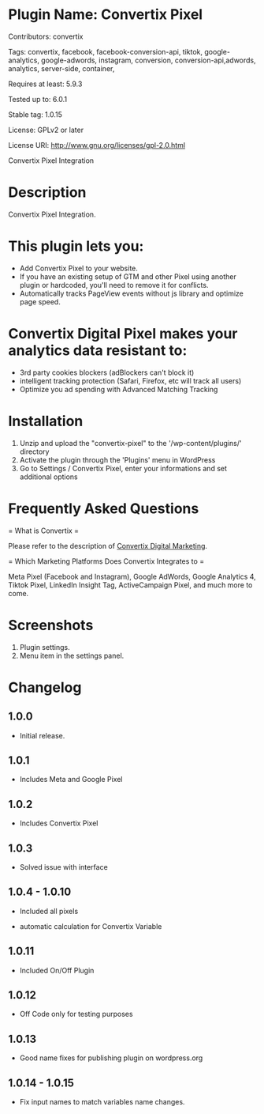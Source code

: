 # Plugin Name: Convertix Pixel

Contributors: convertix

Tags: convertix, facebook, facebook-conversion-api, tiktok, google-analytics, google-adwords, instagram, conversion, conversion-api,adwords, analytics, server-side, container,

Requires at least: 5.9.3

Tested up to: 6.0.1

Stable tag: 1.0.15

License: GPLv2 or later

License URI: http://www.gnu.org/licenses/gpl-2.0.html

Convertix Pixel Integration

# Description

Convertix Pixel Integration.

# This plugin lets you:

* Add Convertix Pixel to your website.
* If you have an existing setup of GTM and other Pixel using another plugin or hardcoded, you'll need to remove it for conflicts.
* Automatically tracks PageView events without js library and optimize page speed.

# Convertix Digital Pixel makes your analytics data resistant to:

* 3rd party cookies blockers (adBlockers can't block it)
* intelligent tracking protection (Safari, Firefox, etc will track all users)
* Optimize you ad spending with Advanced Matching Tracking

# Installation

1. Unzip and upload the "convertix-pixel" to the '/wp-content/plugins/' directory
2. Activate the plugin through the 'Plugins' menu in WordPress
3. Go to Settings / Convertix Pixel, enter your informations and set additional options

# Frequently Asked Questions

= What is Convertix =

Please refer to the description of <a href="https://convertix.digital/">Convertix Digital Marketing</a>.

= Which Marketing Platforms Does Convertix Integrates to =

Meta Pixel (Facebook and Instagram), Google AdWords, Google Analytics 4, Tiktok Pixel, LinkedIn Insight Tag, ActiveCampaign Pixel, and much more to come.

# Screenshots

1. Plugin settings.
2. Menu item in the settings panel.

# Changelog

## 1.0.0
* Initial release.

## 1.0.1
+ Includes Meta and Google Pixel

## 1.0.2
+ Includes Convertix Pixel

## 1.0.3
+ Solved issue with interface

## 1.0.4 - 1.0.10
+ Included all pixels
* automatic calculation for Convertix Variable

## 1.0.11
+ Included On/Off Plugin

## 1.0.12
* Off Code only for testing purposes

## 1.0.13
+ Good name fixes for publishing plugin on wordpress.org

## 1.0.14 - 1.0.15
* Fix input names to match variables name changes.
